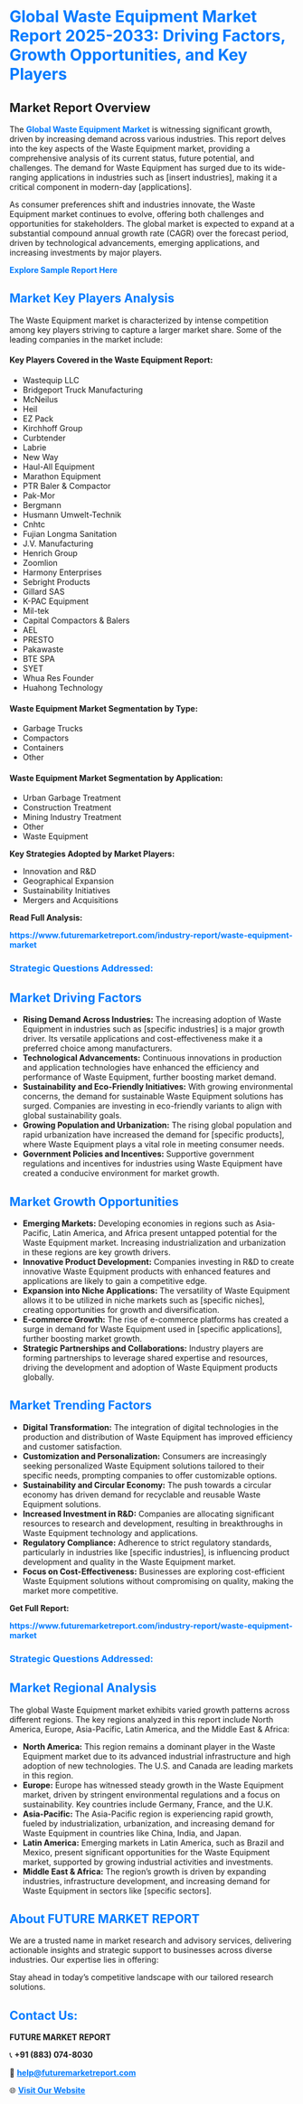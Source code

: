 <h1 style="color: #007BFF;">Global Waste Equipment Market Report 2025-2033: Driving Factors, Growth Opportunities, and Key Players</h1>

<section id="overview">
<h2>Market Report Overview</h2>
<p>The <a href="https://www.futuremarketreport.com/industry-report/waste-equipment-market" style="color: #007BFF; text-decoration: none;"><strong>Global Waste Equipment Market</strong></a> is witnessing significant growth, driven by increasing demand across various industries. This report delves into the key aspects of the Waste Equipment market, providing a comprehensive analysis of its current status, future potential, and challenges. The demand for Waste Equipment has surged due to its wide-ranging applications in industries such as [insert industries], making it a critical component in modern-day [applications].</p>
<p>As consumer preferences shift and industries innovate, the Waste Equipment market continues to evolve, offering both challenges and opportunities for stakeholders. The global market is expected to expand at a substantial compound annual growth rate (CAGR) over the forecast period, driven by technological advancements, emerging applications, and increasing investments by major players.</p>
</section>

<section id="overview">
<p><a href="https://www.futuremarketreport.com/request-sample/reportId=124799" style="color: #007BFF; text-decoration: none;"><strong>Explore Sample Report Here</strong></a></p>
</section>

<section id="key-players">
<h2 style="color: #007BFF;">Market Key Players Analysis</h2>
<p>The Waste Equipment market is characterized by intense competition among key players striving to capture a larger market share. Some of the leading companies in the market include:</p>
<h4>Key Players Covered in the Waste Equipment Report:</h4>
<ul><li>Wastequip LLC</li><li>Bridgeport Truck Manufacturing</li><li>McNeilus</li><li>Heil</li><li>EZ Pack</li><li>Kirchhoff Group</li><li>Curbtender</li><li>Labrie</li><li>New Way</li><li>Haul-All Equipment</li><li>Marathon Equipment</li><li>PTR Baler &amp; Compactor</li><li>Pak-Mor</li><li>Bergmann</li><li>Husmann Umwelt-Technik</li><li>Cnhtc</li><li>Fujian Longma Sanitation</li><li>J.V. Manufacturing</li><li>Henrich Group</li><li>Zoomlion</li><li>Harmony Enterprises</li><li>Sebright Products</li><li>Gillard SAS</li><li>K-PAC Equipment</li><li>Mil-tek</li><li>Capital Compactors &amp; Balers</li><li>AEL</li><li>PRESTO</li><li>Pakawaste</li><li>BTE SPA</li><li>SYET</li><li>Whua Res Founder</li><li>Huahong Technology</li></ul>
<h4>Waste Equipment Market Segmentation by Type:</h4>
<ul><li>Garbage Trucks</li><li>Compactors</li><li>Containers</li><li>Other</li></ul>

<h4>Waste Equipment Market Segmentation by Application:</h4>
<ul><li>Urban Garbage Treatment</li><li>Construction Treatment</li><li>Mining Industry Treatment</li><li>Other</li><li>Waste Equipment</li></ul>
<p><strong>Key Strategies Adopted by Market Players:</strong></p>
<ul>
<li>Innovation and R&D</li>
<li>Geographical Expansion</li>
<li>Sustainability Initiatives</li>
<li>Mergers and Acquisitions</li>
</ul>
</section>

<section>
<p><strong>Read Full Analysis: </strong></p><a href="https://www.futuremarketreport.com/industry-report/waste-equipment-market" style="color: #007BFF; text-decoration: none;"><strong>https://www.futuremarketreport.com/industry-report/waste-equipment-market</strong></a>
<h3 style="color: #007BFF;">Strategic Questions Addressed:</h3>
</section>

<section id="driving-factors">
<h2 style="color: #007BFF;">Market Driving Factors</h2>
<ul>
<li><strong>Rising Demand Across Industries:</strong> The increasing adoption of Waste Equipment in industries such as [specific industries] is a major growth driver. Its versatile applications and cost-effectiveness make it a preferred choice among manufacturers.</li>
<li><strong>Technological Advancements:</strong> Continuous innovations in production and application technologies have enhanced the efficiency and performance of Waste Equipment, further boosting market demand.</li>
<li><strong>Sustainability and Eco-Friendly Initiatives:</strong> With growing environmental concerns, the demand for sustainable Waste Equipment solutions has surged. Companies are investing in eco-friendly variants to align with global sustainability goals.</li>
<li><strong>Growing Population and Urbanization:</strong> The rising global population and rapid urbanization have increased the demand for [specific products], where Waste Equipment plays a vital role in meeting consumer needs.</li>
<li><strong>Government Policies and Incentives:</strong> Supportive government regulations and incentives for industries using Waste Equipment have created a conducive environment for market growth.</li>
</ul>
</section>

<section id="growth-opportunities">
<h2 style="color: #007BFF;">Market Growth Opportunities</h2>
<ul>
<li><strong>Emerging Markets:</strong> Developing economies in regions such as Asia-Pacific, Latin America, and Africa present untapped potential for the Waste Equipment market. Increasing industrialization and urbanization in these regions are key growth drivers.</li>
<li><strong>Innovative Product Development:</strong> Companies investing in R&D to create innovative Waste Equipment products with enhanced features and applications are likely to gain a competitive edge.</li>
<li><strong>Expansion into Niche Applications:</strong> The versatility of Waste Equipment allows it to be utilized in niche markets such as [specific niches], creating opportunities for growth and diversification.</li>
<li><strong>E-commerce Growth:</strong> The rise of e-commerce platforms has created a surge in demand for Waste Equipment used in [specific applications], further boosting market growth.</li>
<li><strong>Strategic Partnerships and Collaborations:</strong> Industry players are forming partnerships to leverage shared expertise and resources, driving the development and adoption of Waste Equipment products globally.</li>
</ul>
</section>

<section id="trending-factors">
<h2 style="color: #007BFF;">Market Trending Factors</h2>
<ul>
<li><strong>Digital Transformation:</strong> The integration of digital technologies in the production and distribution of Waste Equipment has improved efficiency and customer satisfaction.</li>
<li><strong>Customization and Personalization:</strong> Consumers are increasingly seeking personalized Waste Equipment solutions tailored to their specific needs, prompting companies to offer customizable options.</li>
<li><strong>Sustainability and Circular Economy:</strong> The push towards a circular economy has driven demand for recyclable and reusable Waste Equipment solutions.</li>
<li><strong>Increased Investment in R&D:</strong> Companies are allocating significant resources to research and development, resulting in breakthroughs in Waste Equipment technology and applications.</li>
<li><strong>Regulatory Compliance:</strong> Adherence to strict regulatory standards, particularly in industries like [specific industries], is influencing product development and quality in the Waste Equipment market.</li>
<li><strong>Focus on Cost-Effectiveness:</strong> Businesses are exploring cost-efficient Waste Equipment solutions without compromising on quality, making the market more competitive.</li>
</ul>
</section>

<section>
<p><strong>Get Full Report: </strong></p><a href="https://www.futuremarketreport.com/industry-report/waste-equipment-market" style="color: #007BFF; text-decoration: none;"><strong>https://www.futuremarketreport.com/industry-report/waste-equipment-market</strong></a>
<h3 style="color: #007BFF;">Strategic Questions Addressed:</h3>
</section>


<section id="regional-analysis">
<h2 style="color: #007BFF;">Market Regional Analysis</h2>
<p>The global Waste Equipment market exhibits varied growth patterns across different regions. The key regions analyzed in this report include North America, Europe, Asia-Pacific, Latin America, and the Middle East & Africa:</p>
<ul>
<li><strong>North America:</strong> This region remains a dominant player in the Waste Equipment market due to its advanced industrial infrastructure and high adoption of new technologies. The U.S. and Canada are leading markets in this region.</li>
<li><strong>Europe:</strong> Europe has witnessed steady growth in the Waste Equipment market, driven by stringent environmental regulations and a focus on sustainability. Key countries include Germany, France, and the U.K.</li>
<li><strong>Asia-Pacific:</strong> The Asia-Pacific region is experiencing rapid growth, fueled by industrialization, urbanization, and increasing demand for Waste Equipment in countries like China, India, and Japan.</li>
<li><strong>Latin America:</strong> Emerging markets in Latin America, such as Brazil and Mexico, present significant opportunities for the Waste Equipment market, supported by growing industrial activities and investments.</li>
<li><strong>Middle East & Africa:</strong> The region’s growth is driven by expanding industries, infrastructure development, and increasing demand for Waste Equipment in sectors like [specific sectors].</li>
</ul>
</section>

<footer>
<h2 style="color: #007BFF;">About FUTURE MARKET REPORT</h2>
<p>We are a trusted name in market research and advisory services, delivering actionable insights and strategic support to businesses across diverse industries. Our expertise lies in offering:</p>

<p>Stay ahead in today’s competitive landscape with our tailored research solutions.</p>

<h2 style="color: #007BFF;">Contact Us:</h2>
<p><strong>FUTURE MARKET REPORT</strong></p>
<p>📞 <strong>+91 (883) 074-8030</strong></p>
<p>📧 <strong><a href="mailto:help@futuremarketreport.com" style="color: #007BFF;">help@futuremarketreport.com</a></strong></p>
<p>🌐 <strong><a href="https://www.futuremarketreport.com/" style="color: #007BFF;">Visit Our Website</a></strong></p>
</footer>